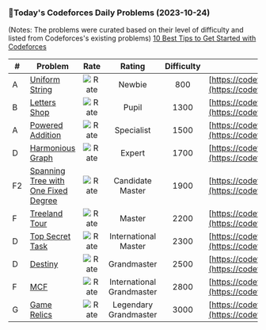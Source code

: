 ### 🌟Today's Codeforces Daily Problems (2023-10-24)
(Notes: The problems were curated based on their level of difficulty and listed from Codeforces's existing problems)
[10 Best Tips to Get Started with Codeforces](https://github.com/ika9810/Codeforces-Daily-Problems/blob/main/10%20Best%20Tips%20to%20Get%20Started%20with%20Codeforces.md)

| # | Problem | Rate| Rating | Difficulty | Contest |
|---| ----- | :--------: | :----------: | :----------: | ---------- |
|A|[Uniform String](https://codeforces.com/contest/1092/problem/A)|![Rate](https://img.shields.io/badge/Newbie-800-lightgrey)|Newbie|800|[https://codeforces.com/contest/1092](https://codeforces.com/contest/1092)|
|B|[Letters Shop](https://codeforces.com/contest/1187/problem/B)|![Rate](https://img.shields.io/badge/Pupil-1300-brightgreen)|Pupil|1300|[https://codeforces.com/contest/1187](https://codeforces.com/contest/1187)|
|A|[Powered Addition](https://codeforces.com/contest/1338/problem/A)|![Rate](https://img.shields.io/badge/Specialist-1500-9cf)|Specialist|1500|[https://codeforces.com/contest/1338](https://codeforces.com/contest/1338)|
|D|[Harmonious Graph](https://codeforces.com/contest/1253/problem/D)|![Rate](https://img.shields.io/badge/Expert-1700-blue)|Expert|1700|[https://codeforces.com/contest/1253](https://codeforces.com/contest/1253)|
|F2|[Spanning Tree with One Fixed Degree](https://codeforces.com/contest/1133/problem/F2)|![Rate](https://img.shields.io/badge/Candidate%20Master-1900-blueviolet)|Candidate Master|1900|[https://codeforces.com/contest/1133](https://codeforces.com/contest/1133)|
|F|[Treeland Tour](https://codeforces.com/contest/490/problem/F)|![Rate](https://img.shields.io/badge/Master-2200-orange)|Master|2200|[https://codeforces.com/contest/490](https://codeforces.com/contest/490)|
|D|[Top Secret Task](https://codeforces.com/contest/590/problem/D)|![Rate](https://img.shields.io/badge/International%20Master-2300-orange)|International Master|2300|[https://codeforces.com/contest/590](https://codeforces.com/contest/590)|
|D|[Destiny](https://codeforces.com/contest/840/problem/D)|![Rate](https://img.shields.io/badge/Grandmaster-2500-red)|Grandmaster|2500|[https://codeforces.com/contest/840](https://codeforces.com/contest/840)|
|F|[MCF](https://codeforces.com/contest/1766/problem/F)|![Rate](https://img.shields.io/badge/International%20Grandmaster-2800-red)|International Grandmaster|2800|[https://codeforces.com/contest/1766](https://codeforces.com/contest/1766)|
|G|[Game Relics](https://codeforces.com/contest/1267/problem/G)|![Rate](https://img.shields.io/badge/Legendary%20Grandmaster-3000-red)|Legendary Grandmaster|3000|[https://codeforces.com/contest/1267](https://codeforces.com/contest/1267)|
